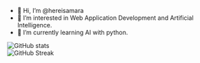 - 👋 Hi, I’m @hereisamara
- 👀 I’m interested in Web Application Development and Artificial Intelligence.
- 🌱 I’m currently learning AI with python.

![GitHub stats](https://github-readme-stats.vercel.app/api?username=hereisamara&show_icons=true&theme=tokyonight) <br>
![GitHub Streak](https://github-readme-streak-stats.herokuapp.com/?user=hereisamara&theme=tokyonight)

<!---
hereisamara/hereisamara is a ✨ special ✨ repository because its `README.md` (this file) appears on your GitHub profile.
You can click the Preview link to take a look at your changes.
--->

